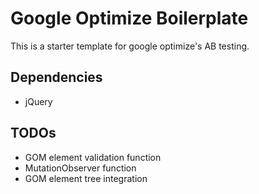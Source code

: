 # Google Optimize Boilerplate
This is a starter template for google optimize's AB testing.

## Dependencies
<ul>
    <li>jQuery</li>
</ul>

## TODOs
<ul>
    <li>GOM element validation function</li>
    <li>MutationObserver function</li>
    <li>GOM element tree integration</li>
</ul>
